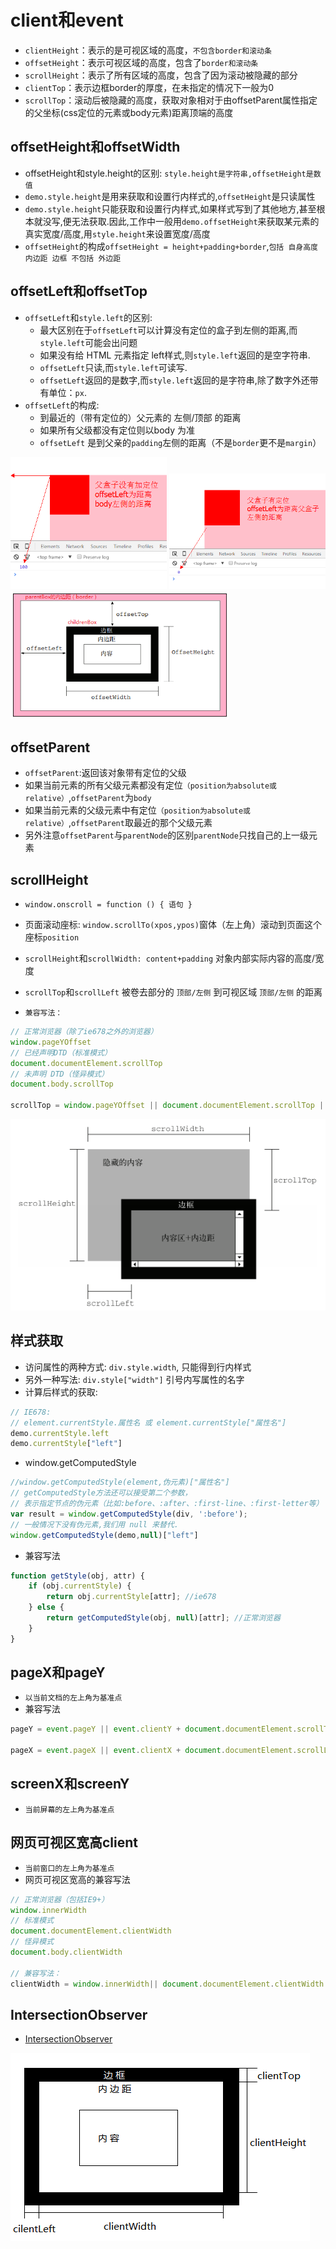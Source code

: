 # client和event

- `clientHeight`：表示的是可视区域的高度，`不包含border和滚动条`
- `offsetHeight`：表示可视区域的高度，包含了`border和滚动条`
- `scrollHeight`：表示了所有区域的高度，包含了因为滚动被隐藏的部分
- `clientTop`：表示边框border的厚度，在未指定的情况下一般为0
- `scrollTop`：滚动后被隐藏的高度，获取对象相对于由offsetParent属性指定的父坐标(css定位的元素或body元素)距离顶端的高度

## offsetHeight和offsetWidth

- offsetHeight和style.height的区别: `style.height是字符串,offsetHeight是数值`
- `demo.style.height`是用来获取和设置行内样式的,`offsetHeight`是只读属性
- `demo.style.height`只能获取和设置行内样式,如果样式写到了其他地方,甚至根本就没写,便无法获取.因此,工作中一般用`demo.offsetHeight`来获取某元素的真实宽度/高度,用`style.height`来设置宽度/高度
- `offsetHeight`的构成`offsetHeight = height+padding+border`,`包括 自身高度 内边距 边框 不包括 外边距`

## offsetLeft和offsetTop

- `offsetLeft`和`style.left`的区别:
  - 最大区别在于`offsetLeft`可以计算没有定位的盒子到左侧的距离,而`style.left`可能会出问题
  - 如果没有给 HTML 元素指定 left样式,则`style.left`返回的是空字符串.
  - `offsetLeft`只读,而`style.left`可读写.
  - `offsetLeft`返回的是数字,而`style.left`返回的是字符串,除了数字外还带有单位：`px`.
- `offsetLeft`的构成:
  - 到最近的（带有定位的）父元素的 左侧/顶部 的距离
  - 如果所有父级都没有定位则以body 为准
  - `offsetLeft` 是到父亲的`padding`左侧的距离（不是`border`更不是`margin`）

<img src="../assets/images/offsetLeft.png" width="250rem" alt="">
<img src="../assets/images/offsetleft2.png" width="250rem"  alt="">
<img src="../assets/images/offset.png" width="350rem" alt="">

## offsetParent

- `offsetParent`:返回该对象带有定位的父级
- 如果当前元素的所有父级元素都没有定位`（position为absolute或relative）`,`offsetParent`为`body`
- 如果当前元素的父级元素中有定位`（position为absolute或relative）`,`offsetParent`取最近的那个父级元素
- 另外注意`offsetParent`与`parentNode`的区别`parentNode`只找自己的上一级元素

## scrollHeight

- `window.onscroll = function () { 语句 }`
- 页面滚动座标: `window.scrollTo(xpos,ypos)`窗体（左上角）滚动到页面这个座标`position`
- `scrollHeight`和`scrollWidth: content+padding` 对象内部实际内容的高度/宽度
- `scrollTop`和`scrollLeft` 被卷去部分的 `顶部/左侧` 到可视区域 `顶部/左侧` 的距离

- `兼容写法：`

<CodeBlock>

```js
// 正常浏览器（除了ie678之外的浏览器）
window.pageYOffset
// 已经声明DTD（标准模式）
document.documentElement.scrollTop
// 未声明 DTD（怪异模式）
document.body.scrollTop

scrollTop = window.pageYOffset || document.documentElement.scrollTop || document.body.scrollTop || 0;
```

</CodeBlock>

<img src="../assets/images/scroll.png" alt="">

## 样式获取

- 访问属性的两种方式: `div.style.width`, 只能得到行内样式
- 另外一种写法: `div.style["width"]` 引号内写属性的名字
- 计算后样式的获取:

<CodeBlock>

```js
// IE678:
// element.currentStyle.属性名 或 element.currentStyle["属性名"]
demo.currentStyle.left
demo.currentStyle["left"]
```

</CodeBlock>

- window.getComputedStyle

<CodeBlock>

```js
//window.getComputedStyle(element,伪元素)["属性名"]
// getComputedStyle方法还可以接受第二个参数，
// 表示指定节点的伪元素（比如:before、:after、:first-line、:first-letter等）
var result = window.getComputedStyle(div, ':before');
// 一般情况下没有伪元素,我们用 null 来替代.
window.getComputedStyle(demo,null)["left"]
```

</CodeBlock>

- 兼容写法

<CodeBlock>

```js
function getStyle(obj, attr) {
    if (obj.currentStyle) {
        return obj.currentStyle[attr]; //ie678
    } else {
        return getComputedStyle(obj, null)[attr]; //正常浏览器
    }
}
```

</CodeBlock>

## pageX和pageY

- `以当前文档的左上角为基准点`
- 兼容写法

<CodeBlock>

```js
pageY = event.pageY || event.clientY + document.documentElement.scrollTop;

pageX = event.pageX || event.clientX + document.documentElement.scrollLeft;
```

</CodeBlock>

## screenX和screenY

- `当前屏幕的左上角为基准点`

## 网页可视区宽高client

- `当前窗口的左上角为基准点`
- 网页可视区宽高的兼容写法

<CodeBlock>

```js
// 正常浏览器（包括IE9+）
window.innerWidth
// 标准模式
document.documentElement.clientWidth
// 怪异模式
document.body.clientWidth

// 兼容写法：
clientWidth = window.innerWidth|| document.documentElement.clientWidth|| document.body.clientWidth|| 0;
```

</CodeBlock>

## IntersectionObserver

- [IntersectionObserver](http://www.ruanyifeng.com/blog/2016/11/intersectionobserver_api.html)

<img src="../assets/images/client.png?raw=true" alt="">
